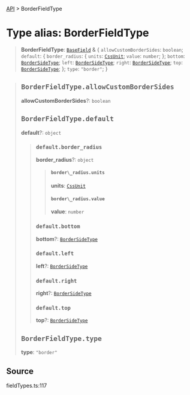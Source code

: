 [API](../index.md) > BorderFieldType

# Type alias: BorderFieldType

> **BorderFieldType**: [`BaseField`](type-alias.BaseField.md) & \{
  `allowCustomBorderSides`: `boolean`;
  `default`: \{
    `border_radius`: \{
      `units`: [`CssUnit`](type-alias.CssUnit.md);
      `value`: `number`;
    };
    `bottom`: [`BorderSideType`](type-alias.BorderSideType.md);
    `left`: [`BorderSideType`](type-alias.BorderSideType.md);
    `right`: [`BorderSideType`](type-alias.BorderSideType.md);
    `top`: [`BorderSideType`](type-alias.BorderSideType.md);
  };
  `type`: `"border"`;
 }

> ## `BorderFieldType.allowCustomBorderSides`
>
> **allowCustomBorderSides**?: `boolean`
>
> ## `BorderFieldType.default`
>
> **default**?: `object`
>
> > ### `default.border_radius`
> >
> > **border\_radius**?: `object`
> >
> > > #### `border\_radius.units`
> > >
> > > **units**: [`CssUnit`](type-alias.CssUnit.md)
> > >
> > > #### `border\_radius.value`
> > >
> > > **value**: `number`
> > >
> > >
> >
> > ### `default.bottom`
> >
> > **bottom**?: [`BorderSideType`](type-alias.BorderSideType.md)
> >
> > ### `default.left`
> >
> > **left**?: [`BorderSideType`](type-alias.BorderSideType.md)
> >
> > ### `default.right`
> >
> > **right**?: [`BorderSideType`](type-alias.BorderSideType.md)
> >
> > ### `default.top`
> >
> > **top**?: [`BorderSideType`](type-alias.BorderSideType.md)
> >
> >
>
> ## `BorderFieldType.type`
>
> **type**: `"border"`
>
>

## Source

fieldTypes.ts:117
